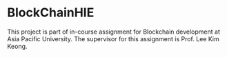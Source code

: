 # BlockChainHIE
This project is part of in-course assignment for Blockchain development at Asia Pacific University. The supervisor for this assignment is Prof. Lee Kim Keong.
